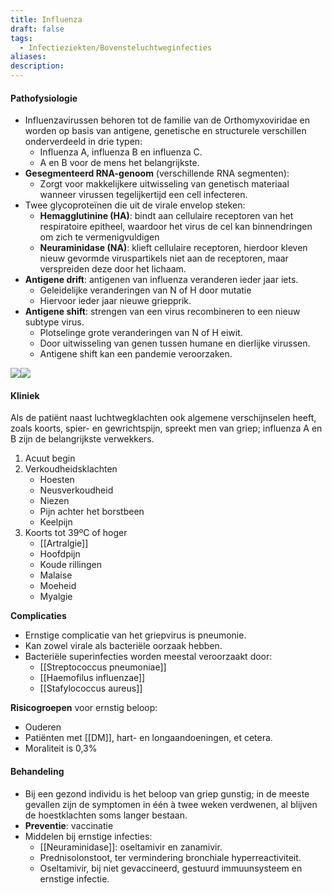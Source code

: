 ```yaml
---
title: Influenza
draft: false
tags:
  - Infectieziekten/Bovensteluchtweginfecties
aliases: 
description:
---
```


#### Pathofysiologie

- Influenzavirussen behoren tot de familie van de Orthomyxoviridae en worden op basis van antigene, genetische en structurele verschillen onderverdeeld in drie typen:
	- Influenza A, influenza B en influenza C.
	- A en B voor de mens het belangrijkste.
- **Gesegmenteerd RNA-genoom** (verschillende RNA segmenten): 
	- Zorgt voor makkelijkere uitwisseling van genetisch materiaal wanneer virussen tegelijkertijd een cell infecteren. 
- Twee glycoproteïnen die uit de virale envelop steken:
	- **Hemagglutinine (HA)**: bindt aan cellulaire receptoren van het respiratoire epitheel, waardoor het virus de cel kan binnendringen om zich te vermenigvuldigen
	- **Neuraminidase (NA)**: klieft cellulaire receptoren, hierdoor kleven nieuw gevormde viruspartikels niet aan de receptoren, maar verspreiden deze door het lichaam. 
- **Antigene drift**: antigenen van influenza veranderen ieder jaar iets. 
	- Geleidelijke veranderingen van N of H door mutatie
	- Hiervoor ieder jaar nieuwe griepprik. 
- **Antigene shift**: strengen van een virus recombineren to een nieuw subtype virus. 
	- Plotselinge grote veranderingen van N of H eiwit. 
	- Door uitwisseling van genen tussen humane en dierlijke virussen. 
	- Antigene shift kan een pandemie veroorzaken.


![](https://i.imgur.com/iWNKjRq.png)![](https://i.imgur.com/HBIIWja.png)





#### Kliniek
Als de patiënt naast luchtwegklachten ook algemene verschijnselen heeft, zoals koorts, spier- en gewrichtspijn, spreekt men van griep; influenza A en B zijn de belangrijkste verwekkers.

1. Acuut begin
2. Verkoudheidsklachten
	- Hoesten
	- Neusverkoudheid
	- Niezen
	- Pijn achter het borstbeen
	- Keelpijn
3. Koorts tot 39ºC of hoger
	- [[Artralgie]]
	- Hoofdpijn
	- Koude rillingen
	- Malaise
	- Moeheid
	- Myalgie

**Complicaties**
- Ernstige complicatie van het griepvirus is pneumonie.
- Kan zowel virale als bacteriële oorzaak hebben. 
- Bacteriële superinfecties worden meestal veroorzaakt door:
	- [[Streptococcus pneumoniae]]
	- [[Haemofilus influenzae]]
	- [[Stafylococcus aureus]]

**Risicogroepen** voor ernstig beloop:
- Ouderen 
- Patiënten met [[DM]], hart- en longaandoeningen, et cetera.
- Moraliteit is 0,3%
#### Behandeling
- Bij een gezond individu is het beloop van griep gunstig; in de meeste gevallen zijn de symptomen in één à twee weken verdwenen, al blijven de hoestklachten soms langer bestaan.
- **Preventie**: vaccinatie 
- Middelen bij ernstige infecties: 
	- [[Neuraminidase]]: oseltamivir en zanamivir.
	- Prednisolonstoot, ter vermindering bronchiale hyperreactiviteit.
	- Oseltamivir, bij niet gevaccineerd, gestuurd immuunsysteem en ernstige infectie. 